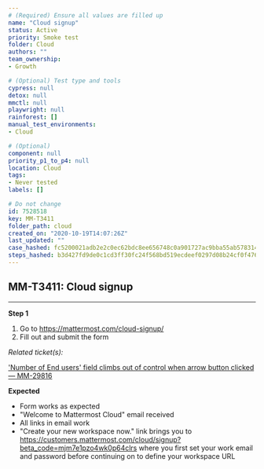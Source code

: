 ```yaml
---
# (Required) Ensure all values are filled up
name: "Cloud signup"
status: Active
priority: Smoke test
folder: Cloud
authors: ""
team_ownership: 
- Growth

# (Optional) Test type and tools
cypress: null
detox: null
mmctl: null
playwright: null
rainforest: []
manual_test_environments: 
- Cloud

# (Optional)
component: null
priority_p1_to_p4: null
location: Cloud
tags: 
- Never tested
labels: []

# Do not change
id: 7528518
key: MM-T3411
folder_path: cloud
created_on: "2020-10-19T14:07:26Z"
last_updated: ""
case_hashed: fc5200021adb2e2c0ec62bdc8ee656748c0a901727ac9bba55ab578314f54fec35014f764b144be1140f48e65475674c
steps_hashed: b3d427fd9de0c1cd3ff30fc24f568bd519ecdeef0297d08b24cf0f4765b1e9a6ce9de8dee840e1e111d3da2cf818201d
---
```


## MM-T3411: Cloud signup

---

**Step 1**

1. Go to <https://mattermost.com/cloud-signup/>
2. Fill out and submit the form

_Related ticket(s):_

['Number of End users' field climbs out of control when arrow button clicked — MM-29816](https://mattermost.atlassian.net/browse/MM-29816)

**Expected**

- Form works as expected
- "Welcome to Mattermost Cloud" email received
- All links in email work
- "Create your new workspace now." link brings you to <https://customers.mattermost.com/cloud/signup?beta_code=mjm7e1pzo4wk0p64clrs> where you first set your work email and password before continuing on to define your workspace URL
